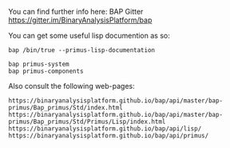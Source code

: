 You can find further info here:  BAP Gitter https://gitter.im/BinaryAnalysisPlatform/bap

You can get some useful lisp documention as so:

`bap /bin/true --primus-lisp-documentation`

```
bap primus-system
bap primus-components
```

Also consult the following web-pages:
```
https://binaryanalysisplatform.github.io/bap/api/master/bap-primus/Bap_primus/Std/index.html
https://binaryanalysisplatform.github.io/bap/api/master/bap-primus/Bap_primus/Std/Primus/Lisp/index.html
https://binaryanalysisplatform.github.io/bap/api/lisp/
https://binaryanalysisplatform.github.io/bap/api/primus/
```
